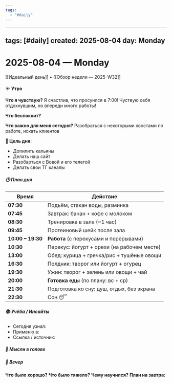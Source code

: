 ```yaml
---
tags:
  - "#daily"
---
```

---
tags: [#daily]
created: 2025-08-04
day: Monday
---
# 2025-08-04 — Monday

[[Идеальный день]] • [[Обзор недели — 2025-W32]]

#### ☀️ Утро
**Что я чувствую?**
Я счастлив, что просунлся в 7:00! Чуствую себя отдохнувшим, но впереди много работы!

**Что беспокоит?**

**Что важно для меня сегодня?**
Разобраться с некоторыми хвостами по работе, искать клиентов

**🎯 Цель дня:**
- Допилить кальяны
- Делать наш сайт
- Разобарться с Вовой и его телегой
- Делать свои ТГ каналы

##### 🕒 План дня

| Время             | Действие                                   |
| ----------------- | ------------------------------------------ |
| **07:30**         | Подъём, стакан воды, разминка              |
| **07:45**         | Завтрак: банан + кофе с молоком            |
| **08:30**         | Тренировка в зале (~1 час)                 |
| **09:45**         | Протеиновый шейк после зала                |
| **10:00 – 19:30** | **Работа** (с перекусами и перерывами)     |
| **10:30**         | Перекус: йогурт + орехи (на рабочем месте) |
| **13:00**         | Обед: курица + гречка/рис + тушёные овощи  |
| **16:30**         | Полдник: творог или йогурт + огурец        |
| **19:30**         | Ужин: творог + зелень или овощи + чай      |
| **20:00**         | **Готовка еды** (по плану: вс + ср)        |
| **21:30**         | Подготовка ко сну: душ, отдых, без экрана  |
| **22:30**         | Сон 😴                                     |

##### 📚 Учёба / Инсайты

- Сегодня узнал:
- Применю в:
- Ссылка / источник:

##### 💭 Мысли в голове


##### 🌙 Вечер
**Что было хорошо?**
**Что было тяжело?**
**Чему научился?**
**План на завтра:**